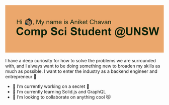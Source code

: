 <img title="Header" alt="Hi, My name is Aniket!" src="/header.png">

I have a deep curiosity for how to solve the problems we are surrounded with, and I always want to be doing something new to broaden my skills as much as possible. I want to enter the industry as a backend engineer and entrepreneur 🌆

- 🔭 I’m currently working on a secret 🤫
- 🌱 I’m currently learning Solid.js and GraphQL
- 👯 I’m looking to collaborate on anything cool 😻
<!-- - 🤔 I’m looking for help with ... 
- 💬 Ask me about ... -->
